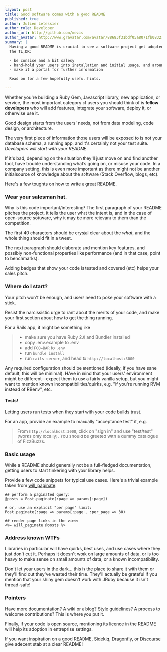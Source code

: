 ```yaml
---
layout: post
title: Good software comes with a good README
published: true
author: Julien Letessier
author_role: Developer
author_url: http://github.com/mezis
author_avatar: http://www.gravatar.com/avatar/88683f31bdf05a8071fb08327b3919cb
summary: |
  Having a good README is crucial to see a software project get adopted and well used.
  The TL,DR:

  - be consise and a bit salesy
  - hand-hold your users into installation and initial usage, and around traps
  - make it a portal for further information

  Read on for a few hopefully useful hints.

---
```



Whether you're building a Ruby Gem, Javascript library, new application, or
service, the most important category of users you should think of is
**fellow developers** who will add features, integrate your software, deploy
it, or otherwise use it.

Good design starts from the users' needs, not from data modeling, code
design, or architecture.

The very first piece of information those users will be exposed to is not
your database schema, a running app, and it's certainly not your test suite.
*Developers will start with your README*.

If it's bad, depending on the situation they'll just move on and find
another tool, have trouble understanding what's going on, or misuse your
code. In a company setting, this is even more important as there might not
be another initialsource of knowledge about the software (Stack Overflow,
blogs, etc).

Here's a few toughts on how to write a great README.


### Wear your salesman hat.

Why is this code important/interesting? The first paragraph of your README
pitches the project, it tells the user what the intent is, and in the case
of open-source software, why it may be more relevant to them than the
competition.

The first 40 characters should be crystal clear about the *what*, and the
whole thing should fit in a tweet.

The next paragraph should elaborate and mention key features, and possibly
non-functional properties like performance (and in that case, point to
benchmarks).

Adding badges that show your code is tested and covered (etc) helps your
sales pitch.


### Where do I start?

Your pitch won't be enough, and users need to poke your software with a
stick. 

Resist the narcissistic urge to rant about the merits of your code, and
make your first section about how to get the thing running.

For a Rails app, it might be something like

> - make sure you have Ruby 2.0 and Bundler installed
> - copy .env.example to .env
> - add `FOO=BAR` to `.env`
> - run `bundle install`
> - run `rails server`, and head to `http://localhost:3000`

Any required configuration should be mentioned (ideally, if you have sane
default, this will be minimal). HAve in mind that your users' environment
might be different—expect them tu use a fairly vanilla setup, but you might
want to mention known incompatibilities/quirks, e.g. "if you're running RVM
instead of RBenv", etc.


#### Tests!

Letting users run tests when they start with your code builds trust.

For an app, provide an example to manually "acceptance test" it, e.g. 

> From `http://localhost:3000`, click on "sign in" and use "test/test" (works only locally).
> You should be greeted with a dummy catalogue of FizzBuzzs.


### Basic usage

While a README should generally not be a full-fledged documentation, getting
users to start tinkering with your library helps.

Provide a few code snippets for typical use cases. Here's a trivial example taken from [will_paginate](https://github.com/mislav/will_paginate):

    ## perform a paginated query:
    @posts = Post.paginate(:page => params[:page])

    # or, use an explicit "per page" limit:
    Post.paginate(:page => params[:page], :per_page => 30)

    ## render page links in the view:
    <%= will_paginate @posts %>


### Address known WTFs

Libraries in particular will have quirks, best uses, and use cases where
they just don't cut it. Perhaps it doesn't work on large amounts of data, or
is too heavy to make sense on small amounts of data, or a known
incompatibility.

Don't let your users in the dark... this is the place to share it with them
or they'll find out they've wasted their time. They'll actually be grateful
if you mention that your shiny gem doesn't work with JRuby because it isn't
thread-safe!


### Pointers

Have more documentation? A wiki or a blog? Style guidelines? A process to
welcome contributions? This is where you put it.

Finally, if your code is open source, mentioning its licence in the README
will help its adoption in entreprise settings.

If you want inspiration on a good README,
[Sidekiq](https://github.com/mperham/sidekiq),
[Dragonfly](https://github.com/markevans/dragonfly), or
[Discourse](https://github.com/discourse/discourse) give adecent stab at a
clear README!
